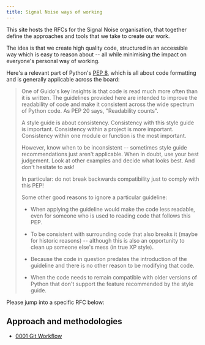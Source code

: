 ```yaml
---
title: Signal Noise ways of working
---
```


This site hosts the RFCs for the Signal Noise organisation, that together define the approaches and tools that we take to create our work.

The idea is that we create high quality code, structured in an accessible way which is easy to reason about -- all while minimising the impact on everyone's personal way of working.

Here's a relevant part of Python's [PEP 8](https://www.python.org/dev/peps/pep-0008/#id15), which is all about code formatting and is generally applicable across the board:

> One of Guido's key insights is that code is read much more often than it is written. The guidelines provided here are intended to improve the readability of code and make it consistent across the wide spectrum of Python code. As PEP 20 says, "Readability counts".
> 
> A style guide is about consistency. Consistency with this style guide is important. Consistency within a project is more important. Consistency within one module or function is the most important.
> 
> However, know when to be inconsistent -- sometimes style guide recommendations just aren't applicable. When in doubt, use your best judgement. Look at other examples and decide what looks best. And don't hesitate to ask!
> 
> In particular: do not break backwards compatibility just to comply with this PEP!
> 
> Some other good reasons to ignore a particular guideline:
> 
> * When applying the guideline would make the code less readable, even for someone who is used to reading code that follows this PEP.
> 
> * To be consistent with surrounding code that also breaks it (maybe for historic reasons) -- although this is also an opportunity to clean up someone else's mess (in true XP style).
> 
> * Because the code in question predates the introduction of the guideline and there is no other reason to be modifying that code.
> 
> * When the code needs to remain compatible with older versions of Python that don't support the feature recommended by the style guide.

Please jump into a specific RFC below:

## Approach and methodologies

* [0001 Git Workflow](./text/0001-git-workflow)

